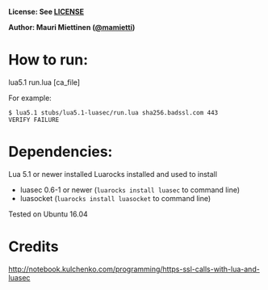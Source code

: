 **License: See [LICENSE](../../LICENSE)**

**Author: Mauri Miettinen ([@mamietti](https://github.com/mamietti))**

# How to run:

lua5.1 run.lua <url> <port> [ca_file]

For example:

```
$ lua5.1 stubs/lua5.1-luasec/run.lua sha256.badssl.com 443
VERIFY FAILURE
```

# Dependencies:

Lua 5.1 or newer installed
Luarocks installed and used to install
* luasec 0.6-1 or newer (`luarocks install luasec` to command line)
* luasocket (`luarocks install luasocket` to command line)

Tested on Ubuntu 16.04

# Credits

http://notebook.kulchenko.com/programming/https-ssl-calls-with-lua-and-luasec
